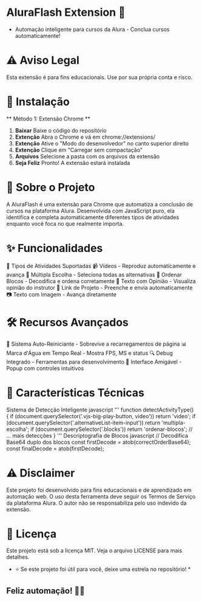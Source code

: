 # AluraFlash Extension 🚀 #
* Automação inteligente para cursos da Alura - Conclua cursos automaticamente! 

# ⚠️ Aviso Legal #
Esta extensão é para fins educacionais. Use por sua própria conta e risco.

# 🚀 Instalação #
** Método 1: Extensão Chrome **
1. **Baixar** Baixe o código do repositório
2. **Extenção** Abra o Chrome e vá em chrome://extensions/
3. **Extenção** Ative o "Modo do desenvolvedor" no canto superior direito
4. **Extenção** Clique em "Carregar sem compactação"
5. **Arquivos** Selecione a pasta com os arquivos da extensão
6. **Seja Feliz** Pronto! A extensão estará instalada

# 📖 Sobre o Projeto #
A AluraFlash é uma extensão para Chrome que automatiza a conclusão de cursos na plataforma Alura. Desenvolvida com JavaScript puro, ela identifica e completa automaticamente diferentes tipos de atividades enquanto você foca no que realmente importa.

# ✨ Funcionalidades #
🎯 Tipos de Atividades Suportadas
📹 Vídeos - Reproduz automaticamente e avança
🔘 Múltipla Escolha - Seleciona todas as alternativas
🧩 Ordenar Blocos - Decodifica e ordena corretamente
💬 Texto com Opinião - Visualiza opinião do instrutor
🔗 Link de Projeto - Preenche e envia automaticamente
📷 Texto com Imagem - Avança diretamente

# 🛠️ Recursos Avançados #
🔄 Sistema Auto-Reiniciante - Sobrevive a recarregamentos de página
📊 Marca d'Água em Tempo Real - Mostra FPS, MS e status
🔍 Debug Integrado - Ferramentas para desenvolvimento
🎨 Interface Amigável - Popup com controles intuitivos

# 🎯 Características Técnicas #
Sistema de Detecção Inteligente
javascript '''
function detectActivityType() {
    if (document.querySelector('.vjs-big-play-button, video')) return 'video';
    if (document.querySelector('.alternativeList-item-input')) return 'multipla-escolha';
    if (document.querySelector('.blocks')) return 'ordenar-blocos';
    // ... mais detecções
}
'''
Descriptografia de Blocos
javascript
// Decodifica Base64 duplo dos blocos
const firstDecode = atob(correctOrderBase64);
const finalDecode = atob(firstDecode);
# ⚠️ Disclaimer #
Este projeto foi desenvolvido para fins educacionais e de aprendizado em automação web. O uso desta ferramenta deve seguir os Termos de Serviço da plataforma Alura. O autor não se responsabiliza pelo uso indevido da extensão.

# 📄 Licença #
Este projeto está sob a licença MIT. Veja o arquivo LICENSE para mais detalhes.

* ⭐ Se este projeto foi útil para você, deixe uma estrela no repositório! *

## Feliz automação! 🚀🎯 ##





